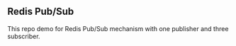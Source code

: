 ## Redis Pub/Sub

This repo demo for Redis Pub/Sub mechanism with one publisher and three subscriber.